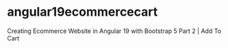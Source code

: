 # angular19ecommercecart
Creating Ecommerce Website in Angular 19 with Bootstrap 5 Part 2 | Add To Cart
